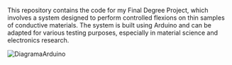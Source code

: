 This repository contains the code for my Final Degree Project, which involves a system designed to perform controlled flexions on thin samples of conductive materials. The system is built using Arduino and can be adapted for various testing purposes, especially in material science and electronics research.

![DiagramaArduino](https://github.com/user-attachments/assets/4a0c923f-37d6-4b0a-b6e2-81b76b396d36)
